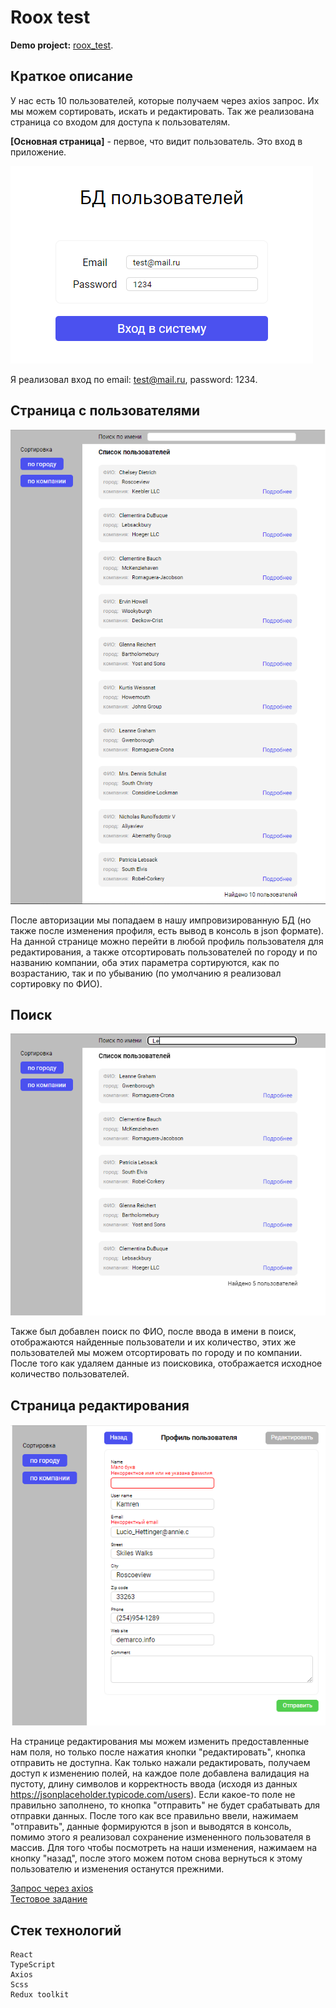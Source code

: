 # Roox test

**Demo project:** [roox_test](https://vladzinovev.github.io/roox_test/).

## Краткое описание
У нас есть 10 пользователей, которые получаем через axios запрос. Их мы можем сортировать, искать и редактировать. Так же реализована страница со входом для доступа к пользователям. 

**[Основная страница]** - первое, что видит пользователь. Это вход в приложение. 

![LANDING](docs/1.PNG)

Я реализовал вход по email: test@mail.ru, password: 1234. 

## Страница с пользователями

![LANDING](docs/2.PNG)

После авторизации мы попадаем в нашу импровизированную БД (но также после изменения профиля, есть вывод в консоль в json формате). На данной странице можно перейти в любой профиль пользователя для редактирования, а также отсортировать пользователей по городу и по названию компании, оба этих параметра сортируются, как по возрастанию, так и по убыванию (по умолчанию я реализовал сортировку по ФИО). 

## Поиск

![LANDING](docs/4.PNG)

Также был добавлен поиск по ФИО, после ввода в имени в поиск, отображаются найденные пользователи и их количество, этих же пользователей мы можем отсортировать по городу и по компании. После того как удаляем данные из поисковика, отображается исходное количество пользователей.

## Страница редактирования

![LANDING](docs/3.PNG)

На странице редактирования мы можем изменить предоставленные нам поля, но только после нажатия кнопки "редактировать", кнопка отправить не доступна. Как только нажали редактировать, получаем доступ к изменению полей, на каждое поле добавлена валидация на пустоту, длину символов и корректность ввода (исходя из данных https://jsonplaceholder.typicode.com/users). Если какое-то поле не правильно заполнено, то кнопка "отправить" не будет срабатывать для отправки данных. После того как все правильно ввели, нажимаем "отправить", данные формируются в json и выводятся в консоль, помимо этого я реализовал сохранение измененного пользователя в массив. Для того чтобы посмотреть на наши изменения, нажимаем на кнопку "назад", после этого можем потом снова вернуться к этому пользователю и изменения останутся прежними.


[Запрос через axios](https://jsonplaceholder.typicode.com/users) <br>
[Тестовое задание](https://roox.notion.site/frontend-32b79baef66c4ca4a27f6f76e01a7dd2)

## Стек технологий

```
React
TypeScript
Axios
Scss
Redux toolkit
```
